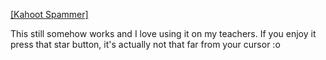  [[Kahoot Spammer]](https://github.com/Alektherblxdev/kahoot-spammer) 

This still somehow works and I love using it on my teachers. If you enjoy it press that star button, it's actually not that far from your cursor :o
